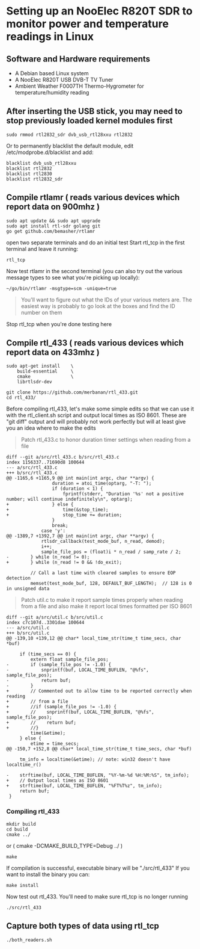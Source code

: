
# Setting up an NooElec R820T SDR to monitor power and temperature readings in Linux


## Software and Hardware requirements

- A Debian based Linux system
- A NooElec R820T USB DVB-T TV Tuner
- Ambient Weather F0007TH Thermo-Hygrometer for temperature/humidity reading

## After inserting the USB stick, you may need to stop previously loaded kernel modules first

    sudo rmmod rtl2832_sdr dvb_usb_rtl28xxu rtl2832

Or to permanently blacklist the default module, edit /etc/modprobe.d/blacklist and add:
    
    blacklist dvb_usb_rtl28xxu
    blacklist rtl2832
    blacklist rtl2830 
    blacklist rtl2832_sdr

## Compile  rtlamr ( reads various devices which report data on 900mhz )
    
    sudo apt update && sudo apt upgrade
    sudo apt install rtl-sdr golang git
    go get github.com/bemasher/rtlamr

open two separate terminals and do an initial test
Start rtl_tcp in the first terminal and leave it running:

    rtl_tcp

Now test rtlamr in the second terminal
(you can also try out the various message types to see what you're picking up locally):

    ~/go/bin/rtlamr -msgtype=scm -unique=true
         

> You'll want to figure out what the IDs of your various meters are. The
> easiest way is probably to go look at the boxes and find the ID number
> on them

Stop rtl_tcp when you're done testing here

## Compile rtl_433 ( reads various devices which report data on 433mhz )

    sudo apt-get install    \
        build-essential     \
        cmake               \
        librtlsdr-dev

    git clone https://github.com/merbanan/rtl_433.git
    cd rtl_433/

Before compiling rtl_433, let's make some simple edits so that we can use it with the rtl_client.sh script and output local times as ISO 8601.
These are "git diff" output and will probably not work perfectly but will at least give you an idea where to make the edits


> Patch rtl_433.c to honor duration timer settings when reading from a file
            
    diff --git a/src/rtl_433.c b/src/rtl_433.c
    index 1156337..71690d8 100644
    --- a/src/rtl_433.c
    +++ b/src/rtl_433.c
    @@ -1165,6 +1165,9 @@ int main(int argc, char **argv) {
                     duration = atoi_time(optarg, "-T: ");
                     if (duration < 1) {
                         fprintf(stderr, "Duration '%s' not a positive number; will continue indefinitely\n", optarg);
    +                } else {
    +                    time(&stop_time);
    +                    stop_time += duration;
                     }
                     break;
                 case 'y':
    @@ -1389,7 +1392,7 @@ int main(int argc, char **argv) {
                 rtlsdr_callback(test_mode_buf, n_read, demod);
                 i++;
                 sample_file_pos = (float)i * n_read / samp_rate / 2;
    -        } while (n_read != 0);
    +        } while (n_read != 0 && !do_exit);
     
             // Call a last time with cleared samples to ensure EOP detection
             memset(test_mode_buf, 128, DEFAULT_BUF_LENGTH);  // 128 is 0 in unsigned data

> Patch util.c to make it report sample times properly when reading from
> a file and also make it report local times formatted per ISO 8601

    diff --git a/src/util.c b/src/util.c
    index c7c107d..3301dae 100644
    --- a/src/util.c
    +++ b/src/util.c
    @@ -139,10 +139,12 @@ char* local_time_str(time_t time_secs, char *buf)
     
         if (time_secs == 0) {
             extern float sample_file_pos;
    -        if (sample_file_pos != -1.0) {
    -            snprintf(buf, LOCAL_TIME_BUFLEN, "@%fs", sample_file_pos);
    -            return buf;
    -        }
    +        // Commented out to allow time to be reported correctly when reading
    +        // from a file
    +        //if (sample_file_pos != -1.0) {
    +        //    snprintf(buf, LOCAL_TIME_BUFLEN, "@%fs", sample_file_pos);
    +        //    return buf;
    +        //}
             time(&etime);
         } else {
             etime = time_secs;
    @@ -150,7 +152,8 @@ char* local_time_str(time_t time_secs, char *buf)
     
         tm_info = localtime(&etime); // note: win32 doesn't have localtime_r()
     
    -    strftime(buf, LOCAL_TIME_BUFLEN, "%Y-%m-%d %H:%M:%S", tm_info);
    +    // Output local times as ISO 8601
    +    strftime(buf, LOCAL_TIME_BUFLEN, "%FT%T%z", tm_info);
         return buf;
     }

### Compiling rtl_433

    mkdir build
    cd build
    cmake ../
or ( cmake -DCMAKE_BUILD_TYPE=Debug ../  )

    make

If compilation is successful, executable binary will be "./src/rtl_433" 
If you want to install the binary you can:

    make install

Now test out rtl_433.  You'll need to make sure rtl_tcp is no longer running

    ./src/rtl_433

## Capture both types of data using rtl_tcp
    ./both_readers.sh

